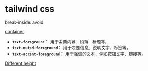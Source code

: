 # tailwind css

break-inside: avoid

[container](tailwind%20css/container.md)

- **`text-foreground`：** 用于主要内容、段落、标题等。
- **`text-muted-foreground`：** 用于次要信息、说明文字、标签等。
- **`text-accent-foreground`：** 用于强调的文本，例如按钮文字、链接等。

[Different height](tailwind%20css/Different%20height.md)